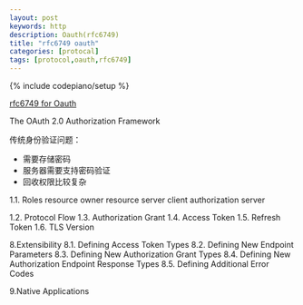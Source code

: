 ```yaml
---
layout: post
keywords: http 
description: Oauth(rfc6749) 
title: "rfc6749 oauth"
categories: [protocal]
tags: [protocol,oauth,rfc6749]
---
```

{% include codepiano/setup %}

[rfc6749 for Oauth](https://www.rfc-editor.org/rfc/rfc6749)

The OAuth 2.0 Authorization Framework

传统身份验证问题：

* 需要存储密码
* 服务器需要支持密码验证
* 回收权限比较复杂

1.1. Roles
resource owner
resource server
client
authorization server

1.2.  Protocol Flow
1.3.  Authorization Grant
1.4.  Access Token
1.5.  Refresh Token
1.6.  TLS Version

8.Extensibility
8.1.  Defining Access Token Types
8.2. Defining New Endpoint Parameters
8.3. Defining New Authorization Grant Types
8.4. Defining New Authorization Endpoint Response Types
8.5. Defining Additional Error Codes

9.Native Applications
